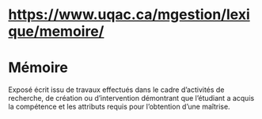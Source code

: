 # https://www.uqac.ca/mgestion/lexique/memoire/

# Mémoire
Exposé écrit issu de travaux effectués dans le cadre d’activités de recherche, de création ou d’intervention démontrant que l’étudiant a acquis la compétence et les attributs requis pour l’obtention d’une maîtrise.
